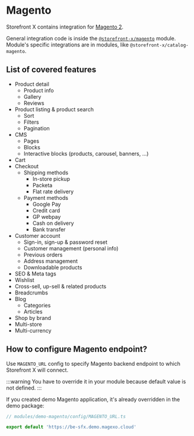 # Magento

Storefront X contains integration for [Magento 2](https://www.magento.com/).

General integration code is inside the [`@storefront-x/magento`](/modules/magento) module. Module's specific integrations are in modules, like `@storefront-x/catalog-magento`.

## List of covered features

- Product detail
  - Product info
  - Gallery
  - Reviews
- Product listing & product search
  - Sort
  - Filters
  - Pagination
- CMS
  - Pages
  - Blocks
  - Interactive blocks (products, carousel, banners, ...)
- Cart
- Checkout
  - Shipping methods
    - In-store pickup
    - Packeta
    - Flat rate delivery
  - Payment methods
    - Google Pay
    - Credit card
    - GP webpay
    - Cash on delivery
    - Bank transfer
- Customer account
  - Sign-in, sign-up & password reset
  - Customer management (personal info)
  - Previous orders
  - Address management
  - Downloadable products
- SEO & Meta tags
- Wishlist
- Cross-sell, up-sell & related products
- Breadcrumbs
- Blog
  - Categories
  - Articles
- Shop by brand
- Multi-store
- Multi-currency

## How to configure Magento endpoint?

Use `MAGENTO_URL` config to specify Magento backend endpoint to which Storefront X will connect.

:::warning
You have to override it in your module because default value is not defined.
:::

If you created demo Magento application, it's already overridden in the demo package:

```ts
// modules/demo-magento/config/MAGENTO_URL.ts

export default 'https://be-sfx.demo.magexo.cloud'
```
